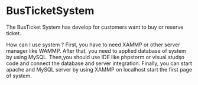 # BusTicketSystem

The BusTicket System has develop for customers want to buy or reserve ticket. 

How can I use system ?
First, you have to need XAMMP or other server manager like WAMMP. After that, you need to applied database of system by using MySQL.
Then,you should use IDE like phpstorm or visual studşo code and connect the database and server integration. Finally, you can start apache and MySQL server by using XAMMP on localhost start the first page of system. 
